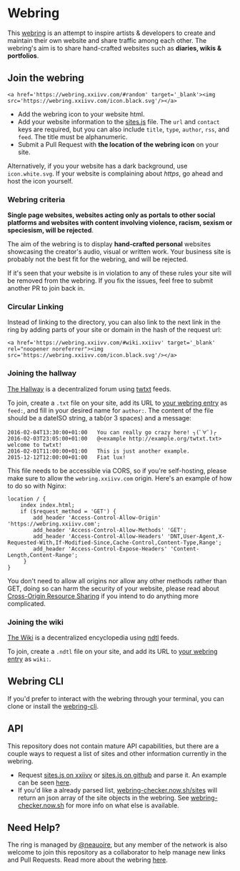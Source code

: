 # Webring

This [webring](https://wiki.xxiivv.com/webring) is an attempt to inspire artists & developers to create and maintain their own website and share traffic among each other. The webring's aim is to share hand-crafted websites such as **diaries, wikis & portfolios**.

## Join the webring

```
<a href='https://webring.xxiivv.com/#random' target='_blank'><img src='https://webring.xxiivv.com/icon.black.svg'/></a>
```

- Add the webring icon to your website html.
- Add your website information to the [sites.js](https://github.com/XXIIVV/webring/edit/master/scripts/sites.js) file. The `url` and `contact` keys are required, but you can also include `title`, `type`, `author`, `rss`, and `feed`. The title must be alphanumeric.
- Submit a Pull Request with **the location of the webring icon** on your site.

Alternatively, if you your website has a dark background, use `icon.white.svg`. If your website is complaining about *https*, go ahead and host the icon yourself.

### Webring criteria

**Single page websites, websites acting only as portals to other social platforms and websites with content involving violence, racism, sexism or speciesism, will be rejected**.

The aim of the webring is to display **hand-crafted personal** websites showcasing the creator's audio, visual or written work. Your business site is probably not the best fit for the webring, and will be rejected.

If it's seen that your website is in violation to any of these rules your site will be removed from the webring. If you fix the issues, feel free to submit another PR to join back in.

### Circular Linking

Instead of linking to the directory, you can also link to the next link in the ring by adding parts of your site or domain in the hash of the request url:

```
<a href='https://webring.xxiivv.com/#wiki.xxiivv' target='_blank' rel="noopener noreferrer"><img src='https://webring.xxiivv.com/icon.black.svg'/></a>
```

### Joining the hallway

[The Hallway](https://webring.xxiivv.com/hallway.html) is a decentralized forum using [twtxt](https://twtxt.readthedocs.io/en/stable/user/twtxtfile.html) feeds.

To join, create a `.txt` file on your site, add its URL to [your webring entry](https://github.com/XXIIVV/Webring/blob/master/scripts/sites.js) as `feed:`, and fill in your desired name for `author:`. The content of the file should be a dateISO string, a tab(or 3 spaces) and a message:

```
2016-02-04T13:30:00+01:00   You can really go crazy here! ┐(ﾟ∀ﾟ)┌
2016-02-03T23:05:00+01:00   @<example http://example.org/twtxt.txt> welcome to twtxt!
2016-02-01T11:00:00+01:00   This is just another example.
2015-12-12T12:00:00+01:00   Fiat lux!
```

This file needs to be accessible via CORS, so if you're self-hosting, please make sure to allow the `webring.xxiivv.com` origin.
Here's an example of how to do so with Nginx:

```
location / {
    index index.html;
    if ($request_method = 'GET') {
        add_header 'Access-Control-Allow-Origin' 'https://webring.xxiivv.com';
        add_header 'Access-Control-Allow-Methods' 'GET';
        add_header 'Access-Control-Allow-Headers' 'DNT,User-Agent,X-Requested-With,If-Modified-Since,Cache-Control,Content-Type,Range';
        add_header 'Access-Control-Expose-Headers' 'Content-Length,Content-Range';
     }
}
```

You don't need to allow all origins nor allow any other methods rather than GET, doing so can harm the security of your website, please read about [Cross-Origin Resource Sharing](https://developer.mozilla.org/en-US/docs/Web/HTTP/CORS) if you intend to do anything more complicated.

### Joining the wiki

[The Wiki](https://webring.xxiivv.com/wiki.html) is a decentralized encyclopedia using [ndtl](https://wiki.xxiivv.com/Indental) feeds.

To join, create a `.ndtl` file on your site, and add its URL to [your webring entry](https://github.com/XXIIVV/Webring/blob/master/scripts/sites.js) as `wiki:`.

## Webring CLI

If you'd prefer to interact with the webring through your terminal, you can clone or install the [webring-cli](https://github.com/ckipp01/webring-cli).

## API

This repository does not contain mature API capabilities, but there are a couple ways to request a list of sites and other information currently in the webring.

- Request [sites.js on xxiivv](https://webring.xxiivv.com/scripts/sites.js) or [sites.js on github](https://raw.githubusercontent.com/XXIIVV/webring/master/scripts/sites.js) and parse it. An example can be seen [here](https://gist.github.com/ckipp01/2ab7ac42e2837b4359efeb76eb49bb54).
- If you'd like a already parsed list, [webring-checker.now.sh/sites](https://webring-checker.now.sh/sites) will return an json array of the site objects in the webring. See [webring-checker.now.sh](https://webring-checker.now.sh) for more info on what else is available.

## Need Help?

The ring is managed by [@neauoire](https://twitter.com/neauoire), but any member of the network is also welcome to join this repository as a collaborator to help manage new links and Pull Requests. Read more about the webring [here](https://wiki.xxiivv.com/webring).
